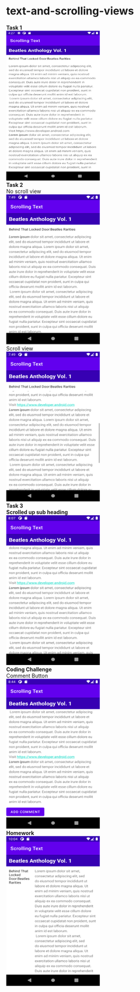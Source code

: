 # text-and-scrolling-views
<b>Task 1</b>
<br />
<img src="task1.png" width="250" height="400">
<br />
<b>Task 2</b>
<br />
No scroll view
<br />
<img src="noscrollview.png" width="250" height="400">
<br />
Scroll view
<br />
<img src="scrollview.png" width="250" height="400">
<br />
<b>Task 3</b>
<br />
<b>Scrolled up sub heading</b>
<br />
<img src="scrolledupsubheading.png" width="250" height="400">
<br />
<b>Coding Challenge</b>
<br />
Comment Button
<br />
<img src="commentbutton.png" width="250" height="400">
<br />
<b>Homework</b>
<br />
<img src="homework.png" width="250" height="400">
